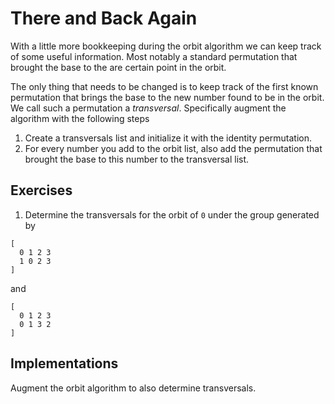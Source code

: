 # There and Back Again
With a little more bookkeeping during the orbit algorithm we can keep track of
some useful information. Most notably a standard permutation that brought the
base to the are certain point in the orbit.

The only thing that needs to be changed is to keep track of the first known
permutation that brings the base to the new number found to be in the orbit. We
call such a permutation a _transversal_.
Specifically augment the algorithm with the following steps

1. Create a transversals list and initialize it with the identity permutation.
2. For every number you add to the orbit list, also add the permutation that
   brought the base to this number to the transversal list.

## Exercises
1. Determine the transversals for the orbit of `0` under the group generated by
```
[
  0 1 2 3
  1 0 2 3
]
```

and

```
[
  0 1 2 3
  0 1 3 2
]
```

## Implementations
Augment the orbit algorithm to also determine transversals.
